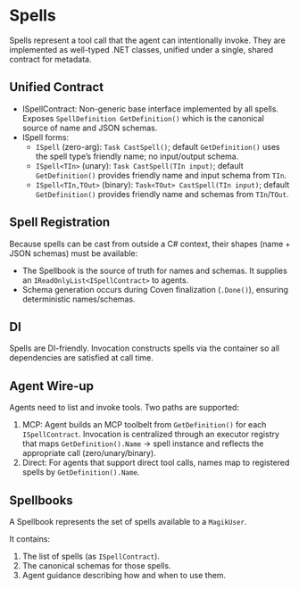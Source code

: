 # Spells

Spells represent a tool call that the agent can intentionally invoke. They are implemented as well-typed .NET classes, unified under a single, shared contract for metadata.

## Unified Contract
- ISpellContract: Non-generic base interface implemented by all spells. Exposes `SpellDefinition GetDefinition()` which is the canonical source of name and JSON schemas.
- ISpell forms:
  - `ISpell` (zero-arg): `Task CastSpell()`; default `GetDefinition()` uses the spell type’s friendly name; no input/output schema.
  - `ISpell<TIn>` (unary): `Task CastSpell(TIn input)`; default `GetDefinition()` provides friendly name and input schema from `TIn`.
  - `ISpell<TIn,TOut>` (binary): `Task<TOut> CastSpell(TIn input)`; default `GetDefinition()` provides friendly name and schemas from `TIn`/`TOut`.

## Spell Registration
Because spells can be cast from outside a C# context, their shapes (name + JSON schemas) must be available:
- The Spellbook is the source of truth for names and schemas. It supplies an `IReadOnlyList<ISpellContract>` to agents.
- Schema generation occurs during Coven finalization (`.Done()`), ensuring deterministic names/schemas.

## DI
Spells are DI-friendly. Invocation constructs spells via the container so all dependencies are satisfied at call time.

## Agent Wire-up
Agents need to list and invoke tools. Two paths are supported:
1. MCP: Agent builds an MCP toolbelt from `GetDefinition()` for each `ISpellContract`. Invocation is centralized through an executor registry that maps `GetDefinition().Name` → spell instance and reflects the appropriate call (zero/unary/binary).
2. Direct: For agents that support direct tool calls, names map to registered spells by `GetDefinition().Name`.

## Spellbooks
A Spellbook represents the set of spells available to a `MagikUser`.

It contains:
1. The list of spells (as `ISpellContract`).
2. The canonical schemas for those spells.
3. Agent guidance describing how and when to use them.